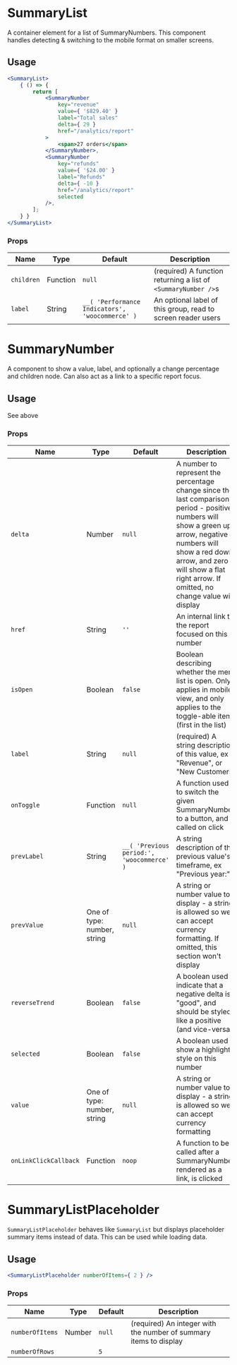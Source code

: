 SummaryList
===

A container element for a list of SummaryNumbers. This component handles detecting & switching to the mobile format on smaller screens.

## Usage

```jsx
<SummaryList>
	{ () => {
		return [
			<SummaryNumber
				key="revenue"
				value={ '$829.40' }
				label="Total sales"
				delta={ 29 }
				href="/analytics/report"
			>
				<span>27 orders</span>
			</SummaryNumber>,
			<SummaryNumber
				key="refunds"
				value={ '$24.00' }
				label="Refunds"
				delta={ -10 }
				href="/analytics/report"
				selected
			/>,
		];
	} }
</SummaryList>
```

### Props

Name | Type | Default | Description
--- | --- | --- | ---
`children` | Function | `null` | (required) A function returning a list of `<SummaryNumber />`s
`label` | String | `__( 'Performance Indicators', 'woocommerce' )` | An optional label of this group, read to screen reader users


SummaryNumber
===

A component to show a value, label, and optionally a change percentage and children node. Can also act as a link to a specific report focus.

## Usage

See above

### Props

Name | Type | Default | Description
--- | --- | --- | ---
`delta` | Number | `null` | A number to represent the percentage change since the last comparison period - positive numbers will show a green up arrow, negative numbers will show a red down arrow, and zero will show a flat right arrow. If omitted, no change value will display
`href` | String | `''` | An internal link to the report focused on this number
`isOpen` | Boolean | `false` | Boolean describing whether the menu list is open. Only applies in mobile view, and only applies to the toggle-able item (first in the list)
`label` | String | `null` | (required) A string description of this value, ex "Revenue", or "New Customers"
`onToggle` | Function | `null` | A function used to switch the given SummaryNumber to a button, and called on click
`prevLabel` | String | `__( 'Previous period:', 'woocommerce' )` | A string description of the previous value's timeframe, ex "Previous year:"
`prevValue` | One of type: number, string | `null` | A string or number value to display - a string is allowed so we can accept currency formatting. If omitted, this section won't display
`reverseTrend` | Boolean | `false` | A boolean used to indicate that a negative delta is "good", and should be styled like a positive (and vice-versa)
`selected` | Boolean | `false` | A boolean used to show a highlight style on this number
`value` | One of type: number, string | `null` | A string or number value to display - a string is allowed so we can accept currency formatting
`onLinkClickCallback` | Function | `noop` | A function to be called after a SummaryNumber, rendered as a link, is clicked


SummaryListPlaceholder
===

`SummaryListPlaceholder` behaves like `SummaryList` but displays placeholder summary items instead of data. This can be used while loading data.

## Usage

```jsx
<SummaryListPlaceholder numberOfItems={ 2 } />
```

### Props

Name | Type | Default | Description
--- | --- | --- | ---
`numberOfItems` | Number | `null` | (required) An integer with the number of summary items to display
`numberOfRows` |  | `5` | 
